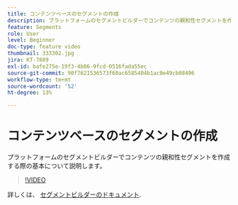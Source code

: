 ```yaml
---
title: コンテンツベースのセグメントの作成
description: プラットフォームのセグメントビルダーでコンテンツの親和性セグメントを作成する際の基本について説明します。
feature: Segments
role: User
level: Beginner
doc-type: feature video
thumbnail: 333302.jpg
jira: KT-7889
exl-id: bafe275e-19f3-4b86-9fcd-0516fada55ec
source-git-commit: 90f7621536573f60ac6585404b1ac0e49cb08496
workflow-type: tm+mt
source-wordcount: '52'
ht-degree: 13%

---
```


# コンテンツベースのセグメントの作成

プラットフォームのセグメントビルダーでコンテンツの親和性セグメントを作成する際の基本について説明します。

>[!VIDEO](https://video.tv.adobe.com/v/333302/?quality=12&learn=on)

詳しくは、 [セグメントビルダーのドキュメント](https://experienceleague.adobe.com/docs/experience-platform/segmentation/ui/segment-builder.html?lang=ja).